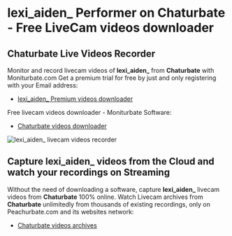 # lexi_aiden_ Performer on Chaturbate - Free LiveCam videos downloader

## Chaturbate Live Videos Recorder

Monitor and record livecam videos of **lexi_aiden_** from **Chaturbate** with Moniturbate.com
Get a premium trial for free by just and only registering with your Email address:
* [lexi_aiden_ Premium videos downloader](https://moniturbate.com/request-demo-licence-key.html)

Free livecam videos downloader - Moniturbate Software:
* [Chaturbate videos downloader](https://moniturbate.com/moniturbate-download-software.html)

![lexi_aiden_ livecam videos recorder](https://peachurnet.com/templates/moniturbate-software.png)


## Capture lexi_aiden_ videos from the Cloud and watch your recordings on Streaming

Without the need of downloading a software, capture **lexi_aiden_** livecam videos from **Chaturbate** 100% online.
Watch Livecam archives from **Chaturbate** unlimitedly from thousands of existing recordings, only on Peachurbate.com and its websites network:
* [Chaturbate videos archives](https://peachurnet.com/)